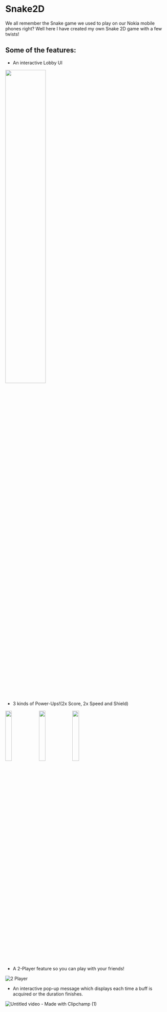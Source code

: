 # Snake2D

We all remember the Snake game we used to play on our Nokia mobile phones right? Well here I have created my own Snake 2D game with a few twists!

## Some of the features: 

* An interactive Lobby UI

<img src="https://github.com/ShoumoPal/Snake2D/assets/46050414/7a6fb133-e08f-4e10-9cd4-389a852ba02f" width=50% height=50%>

* 3 kinds of Power-Ups!(2x Score, 2x Speed and Shield)

<img src="https://github.com/ShoumoPal/Snake2D/assets/46050414/af7db5d4-8f6b-4aba-8ef9-6047f62b4f4d" width=20% height=20%>
<img src="https://github.com/ShoumoPal/Snake2D/assets/46050414/ee1670cb-2151-470d-8c71-5075f4ba8608" width=20% height=20%>
<img src="https://github.com/ShoumoPal/Snake2D/assets/46050414/f8d95ca6-c4a4-44bf-aadc-5a16b636e7d5" width=20% height=20%>

* A 2-Player feature so you can play with your friends!

![2 Player](https://github.com/ShoumoPal/Snake2D/assets/46050414/6ecbfe68-ba4e-4d75-bccb-c8577da37b3d)

* An interactive pop-up message which displays each time a buff is acquired or the duration finishes.

![Untitled video - Made with Clipchamp (1)](https://github.com/ShoumoPal/Snake2D/assets/46050414/c44f46e9-cdfd-43aa-aeff-9d9aa9382052)
